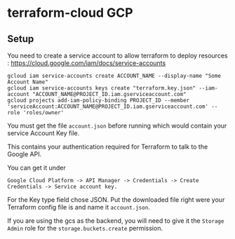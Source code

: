 # terraform-cloud GCP


## Setup

You need to create a service account to allow terraform to deploy resources : 
https://cloud.google.com/iam/docs/service-accounts

```
gcloud iam service-accounts create ACCOUNT_NAME --display-name "Some Account Name"
gcloud iam service-accounts keys create "terraform.key.json" --iam-account "ACCOUNT_NAME@PROJECT_ID.iam.gserviceaccount.com"
gcloud projects add-iam-policy-binding PROJECT_ID --member 'serviceAccount:ACCOUNT_NAME@PROJECT_ID.iam.gserviceaccount.com' --role 'roles/owner'
```
You must get the file `account.json` before running which would contain your service Account Key file.

This contains your authentication required for Terraform to talk to the Google API.

You can get it under 

`Google Cloud Platform -> API Manager -> Credentials -> Create Credentials -> Service account key.`

For the Key type field chose JSON. Put the downloaded file right were your Terraform config file is and name it `account.json`.

If you are using the gcs as the backend, you will need to give it the `Storage Admin` role for the `storage.buckets.create` permission.
